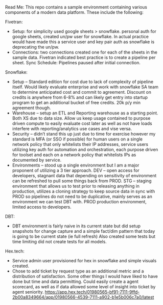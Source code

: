 Read Me:
This repo contains a sample environment containing various components of a modern data platform.  These include the following:

Fivetran:
- Setup: for simplicity used google sheets > snowflake.  personal auth for google sheets, created un/pw user for snowflake.  In actual practice would have made this a service user and key pair auth as snowflake is deprecating the un/pw.
- Connections: two connections created one for each of the sheets in the sample data.  Fivetran indicated best practice is to create a pipeline per sheet.
Sync Schedule: Pipelines paused after initial connection.


Snowflake:
-	Setup – Standard edition for cost due to lack of complexity of pipeline itself.  Would likely evaluate enterprise and work with snowflake SA team to determine anticipated cost and commit to agreement.  Discount on credits is anywhere from 6-8% and can likely get entry into startup program to get an additional bucket of free credits.  20k p/y min agreement though.
-	Warehouse – setup an ETL and Reporting warehouse as a starting point.  Both XS due to data size.  Allow us keep usage contained to purpose driven compute to easily evaluate cost later as well as not have loads interfere with reporting/analytics use cases and vise versa.
-	Security – didn’t stand this up just due to time for exercise however my standard is MFA (or SSO if possible) for human users on a single network policy that only whitelists their IP addresses, service users utilizing key auth for automation and orchestration, each purpose driven for toolset and each on a network policy that whitelists IPs as documented by service.
-	Environments – stood up a single environment but I am a major proponent of utilizing a 3 tier approach. DEV – open access for developers, stagnant data that depending on sensitivity of environment can be refreshed to pull some things back from PROD.  STG – staging environment that allows us to test prior to releasing anything in production, utilizes a cloning strategy to keep source data in sync with PROD so pipelines do not need to be duplicative, mainly serves as an environment we can test DBT with.  PROD production environment, limited access to developers.

DBT:
- DBT environment is fairly naive in its current state but did setup snapshots for change capture and a simple fact/dim pattern that today is going to be current state (ie full refresh)  Also created some tests but time limiting did not create tests for all models.

Hex.tech:
- Service admin user provisioned for hex in snowflake and simple visuals created.
- Chose to add ticket by request type as an additional metric and a distribution of satisfaction.  Some other things I would have liked to have done but time and data permitting.  Could easily create a agent scorecard, as well as if data allowed some level of insight into ticket by agent seniority.
https://app.hex.tech/01980565-bf91-7111-9ffd-2b00a8349664/app/01980566-4539-7111-a902-b1e5b006c7a0/latest
